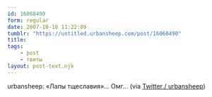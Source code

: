 ```yaml
---
id: 16068490
form: regular
date: 2007-10-18 11:22:09
tumblr: "https://untitled.urbansheep.com/post/16068490"
title:
tags:
    - post
    - твиты
layout: post-text.njk
---
```


<p>urbansheep: «Лапы тщеславия»&hellip; Омг&hellip; (via <a href="http://twitter.com/urbansheep/statuses/344451412">Twitter / urbansheep</a>)</p>

